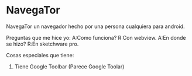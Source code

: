 # NavegaTor
NavegaTor un navegador hecho por una persona cualquiera para android.

Preguntas que me hice yo:
A:Como funciona?
R:Con webview.
A:En donde se hizo?
R:En sketchware pro.

Cosas especiales que tiene:
1. Tiene Google Toolbar (Parece Google Toolar)
